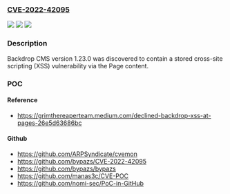 ### [CVE-2022-42095](https://cve.mitre.org/cgi-bin/cvename.cgi?name=CVE-2022-42095)
![](https://img.shields.io/static/v1?label=Product&message=n%2Fa&color=blue)
![](https://img.shields.io/static/v1?label=Version&message=n%2Fa&color=blue)
![](https://img.shields.io/static/v1?label=Vulnerability&message=n%2Fa&color=brighgreen)

### Description

Backdrop CMS version 1.23.0 was discovered to contain a stored cross-site scripting (XSS) vulnerability via the Page content.

### POC

#### Reference
- https://grimthereaperteam.medium.com/declined-backdrop-xss-at-pages-26e5d63686bc

#### Github
- https://github.com/ARPSyndicate/cvemon
- https://github.com/bypazs/CVE-2022-42095
- https://github.com/bypazs/bypazs
- https://github.com/manas3c/CVE-POC
- https://github.com/nomi-sec/PoC-in-GitHub

